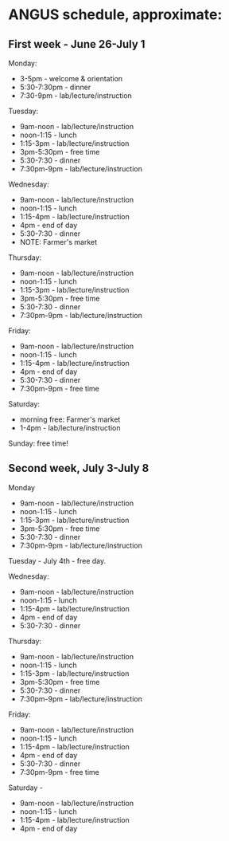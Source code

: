 # ANGUS schedule, approximate:

## First week - June 26-July 1

Monday:
* 3-5pm - welcome & orientation
* 5:30-7:30pm - dinner
* 7:30-9pm - lab/lecture/instruction

Tuesday:
* 9am-noon - lab/lecture/instruction
* noon-1:15 - lunch
* 1:15-3pm - lab/lecture/instruction
* 3pm-5:30pm - free time
* 5:30-7:30 - dinner
* 7:30pm-9pm - lab/lecture/instruction

Wednesday:
* 9am-noon - lab/lecture/instruction
* noon-1:15 - lunch
* 1:15-4pm - lab/lecture/instruction
* 4pm - end of day
* 5:30-7:30 - dinner
* NOTE: Farmer's market

Thursday:
* 9am-noon - lab/lecture/instruction
* noon-1:15 - lunch
* 1:15-3pm - lab/lecture/instruction
* 3pm-5:30pm - free time
* 5:30-7:30 - dinner
* 7:30pm-9pm - lab/lecture/instruction

Friday:
* 9am-noon - lab/lecture/instruction
* noon-1:15 - lunch
* 1:15-4pm - lab/lecture/instruction
* 4pm - end of day
* 5:30-7:30 - dinner
* 7:30pm-9pm - free time

Saturday:

* morning free: Farmer's market
* 1-4pm - lab/lecture/instruction

Sunday: free time!

## Second week, July 3-July 8

Monday
* 9am-noon - lab/lecture/instruction
* noon-1:15 - lunch
* 1:15-3pm - lab/lecture/instruction
* 3pm-5:30pm - free time
* 5:30-7:30 - dinner
* 7:30pm-9pm - lab/lecture/instruction

Tuesday - July 4th - free day.

Wednesday:
* 9am-noon - lab/lecture/instruction
* noon-1:15 - lunch
* 1:15-4pm - lab/lecture/instruction
* 4pm - end of day
* 5:30-7:30 - dinner

Thursday:
* 9am-noon - lab/lecture/instruction
* noon-1:15 - lunch
* 1:15-3pm - lab/lecture/instruction
* 3pm-5:30pm - free time
* 5:30-7:30 - dinner
* 7:30pm-9pm - lab/lecture/instruction

Friday:
* 9am-noon - lab/lecture/instruction
* noon-1:15 - lunch
* 1:15-4pm - lab/lecture/instruction
* 4pm - end of day
* 5:30-7:30 - dinner
* 7:30pm-9pm - free time

Saturday - 

* 9am-noon - lab/lecture/instruction
* noon-1:15 - lunch
* 1:15-4pm - lab/lecture/instruction
* 4pm - end of day

